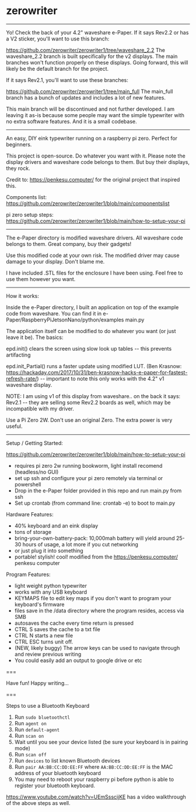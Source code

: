 # zerowriter

----------

Yo! Check the back of your 4.2" waveshare e-Paper. If it says Rev2.2 or has a V2 sticker, you'll want to use this branch: 

https://github.com/zerowriter/zerowriter1/tree/waveshare_2.2
The waveshare_2.2 branch is built specifically for the v2 displays. The main branches won't function properly on these displays. Going forward, this will likely be the default branch for the project.

If it says Rev2.1, you'll want to use these branches:

https://github.com/zerowriter/zerowriter1/tree/main_full
The main_full branch has a bunch of updates and includes a lot of new features.

This main branch will be discontinued and not further developed.
I am leaving it as-is because some people may want the simple typewriter with no extra software features. And it is a small codebase.

----------

An easy, DIY eink typewriter running on a raspberry pi zero. Perfect for beginners.

This project is open-source. Do whatever you want with it. Please note the display drivers and waveshare code belongs to them. But buy their displays, they rock.

Credit to: https://penkesu.computer/ for the original project that inspired this.

Components list: https://github.com/zerowriter/zerowriter1/blob/main/componentslist

pi zero setup steps: https://github.com/zerowriter/zerowriter1/blob/main/how-to-setup-your-pi

----------
 
The e-Paper directory is modified waveshare drivers. All waveshare code belongs to them. Great company, buy their gadgets!

Use this modified code at your own risk. The modified driver may cause damage to your display. Don't blame me.

I have included .STL files for the enclosure I have been using. Feel free to use them however you want.

----------

How it works:

Inside the e-Paper directory, I built an application on top of the example code from waveshare. You can find it in e-Paper/RaspberryPiJetsonNano/python/examples main.py

The application itself can be modified to do whatever you want (or just leave it be). The basics:

epd.init() clears the screen using slow look up tables -- this prevents artifacting

epd.init_Partial() runs a faster update using modified LUT. (Ben Krasnow: https://hackaday.com/2017/10/31/ben-krasnow-hacks-e-paper-for-fastest-refresh-rate/) -- important to note this only works with the 4.2" v1 waveshare display.

NOTE: I am using v1 of this display from waveshare.. on the back it says: Rev2.1 -- they are selling some Rev2.2 boards as well, which may be incompatible with my driver.

Use a Pi Zero 2W. Don't use an original Zero. The extra power is very useful.

----------

Setup / Getting Started:

https://github.com/zerowriter/zerowriter1/blob/main/how-to-setup-your-pi

- requires pi zero 2w running bookworm, light install recomend (headless/no GUI)
- set up ssh and configure your pi zero remotely via terminal or powershell
- Drop in the e-Paper folder provided in this repo and run main.py from ssh
- Set up crontab (from command line: crontab -e) to boot to main.py

Hardware Features:
- 40% keyboard and an eink display
- tons of storage
- bring-your-own-battery-pack: 10,000mah battery will yield around 25-30 hours of usage, a lot more if you cut networking
- or just plug it into something
- portable! stylish! cool! modified from the https://penkesu.computer/ penkesu computer

Program Features:
- light weight python typewriter
- works with any USB keyboard
- KEYMAPS file to edit key maps if you don't want to program your keyboard's firmware
- files save in the /data directory where the program resides, access via SMB
- autosaves the cache every time return is pressed
- CTRL S saves the cache to a txt file
- CTRL N starts a new file
- CTRL ESC turns unit off.
- (NEW, likely buggy) The arrow keys can be used to navigate through and review previous writing
- You could easily add an output to google drive or etc

===

Have fun! Happy writing...

===

Steps to use a Bluetooth Keyboard

1. Run `sudo bluetoothctl`
2. Run `agent on`
3. Run `default-agent`
4. Run `scan on`
5. Wait until you see your device listed (be sure your keyboard is in pairing mode)
6. Run `scan off`
7. Run `devices` to list known Bluetooth devices
8. Run `pair AA:BB:CC:DD:EE:FF` where `AA:BB:CC:DD:EE:FF` is the MAC address of your bluetooth keyboard
9. You may need to reboot your raspberry pi before python is able to register your bluetooth keyboard.

https://www.youtube.com/watch?v=UEmSsscijKE has a video walkthrough of the above steps as well.

